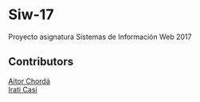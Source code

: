 # Siw-17
Proyecto asignatura Sistemas de Información Web 2017
## Contributors
[Aitor Chordá](https://github.com/aitor422)  
[Irati Casi](https://github.com/iraticasi)
